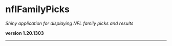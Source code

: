 # nflFamilyPicks

*Shiny application for displaying NFL family picks and results*

**version 1.20.1303**

----------

